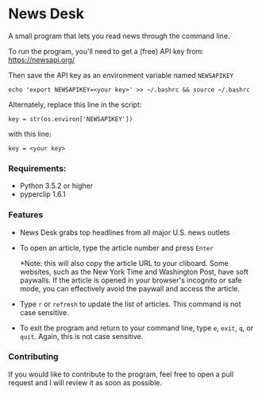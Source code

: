 # News Desk

A small program that lets you read news through the command line.

To run the program, you'll need to get a (free) API key from: https://newsapi.org/

Then save the API key as an environment variable named `NEWSAPIKEY`

`echo 'export NEWSAPIKEY=<your key>' >> ~/.bashrc && source ~/.bashrc`

Alternately, replace this line in the script:

`key = str(os.environ['NEWSAPIKEY'])`

with this line:

`key = <your key>`

### Requirements:

* Python 3.5.2 or higher
* pyperclip 1.6.1


### Features

* News Desk grabs top headlines from all major U.S. news outlets
* To open an article, type the article number and press `Enter`
 
    *Note: this will also copy the article URL to your cliboard. Some websites, such as the New York Time and Washington Post,
    have soft paywalls. If the article is opened in your browser's incognito or safe mode, you can effectively avoid the paywall
    and access the article.
* Type `r` or `refresh` to update the list of articles. This command is not case sensitive.
* To exit the program and return to your command line, type `e`, `exit`, `q`, or `quit`. Again, this is not case sensitive.


### Contributing

If you would like to contribute to the program, feel free to open a pull request and I will review it as soon as possible.
